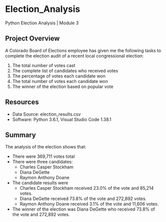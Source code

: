 # Election_Analysis
Python Election Analysis | Module 3

## Project Overview
A Colorado Board of Elections employee has given me the following tasks to complete the election audit of a recent local congressional election: 

1. The total number of votes cast
2. The complete list of candidates who received votes
3. The percentage of votes each candidate won
4. The total number of votes each candidate won
5. The winner of the election based on popular vote

## Resources
* Data Source: election_results.csv
* Software: Python 3.6.1, Visual Studio Code 1.38.1

## Summary

The analysis of the election shows that: 

* There were 369,711 votes total
* There were three candidates: 
	* Charles Casper Stockham
	* Diana DeGette
	* Raymon Anthony Doane
* The candidate results were
	* Charles Casper Stockham received 23.0% of the vote and 85,214 votes. 
	* Diana DeGette received 73.8% of the vote and 272,892 votes.
	* Raymon Anthony Doane received 3.1% of the vote and 11,606 votes. 
* The winner of the election was Diana DeGette who received 73.8% of the vote and 272,892 votes.